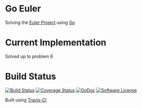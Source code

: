 # Go Euler
Solving the [Euler Project](https://projecteuler.net/) using [Go](https://golang.org/)

# Current Implementation
Solved up to problem 6

# Build Status
[![Build Status](https://travis-ci.org/jconstam/goeuler.svg?branch=master)](https://travis-ci.org/jconstam/goeuler)
[![Coverage Status](http://codecov.io/github/jconstam/goeuler/coverage.svg?branch=master)](http://codecov.io/github/jconstam/goeuler?branch=master)
[![GoDoc](https://godoc.org/github.com/jconstam/goeuler?status.svg)](https://godoc.org/github.com/jconstam/goeuler)
[![Software License](https://img.shields.io/badge/License-MIT-green.svg)](https://github.com/jconstam/goeuler/blob/master/LICENSE)

Built using [Travis-CI](https://travis-ci.org/jconstam/goeuler)
